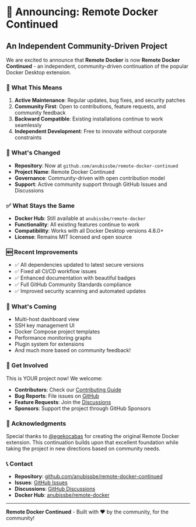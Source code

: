 # 🚀 Announcing: Remote Docker Continued

## An Independent Community-Driven Project

We are excited to announce that **Remote Docker** is now **Remote Docker Continued** - an independent, community-driven continuation of the popular Docker Desktop extension.

### 🎯 What This Means

1. **Active Maintenance**: Regular updates, bug fixes, and security patches
2. **Community First**: Open to contributions, feature requests, and community feedback
3. **Backward Compatible**: Existing installations continue to work seamlessly
4. **Independent Development**: Free to innovate without corporate constraints

### 🔄 What's Changed

- **Repository**: Now at `github.com/anubissbe/remote-docker-continued`
- **Project Name**: Remote Docker Continued
- **Governance**: Community-driven with open contribution model
- **Support**: Active community support through GitHub Issues and Discussions

### ✅ What Stays the Same

- **Docker Hub**: Still available at `anubissbe/remote-docker`
- **Functionality**: All existing features continue to work
- **Compatibility**: Works with all Docker Desktop versions 4.8.0+
- **License**: Remains MIT licensed and open source

### 🆕 Recent Improvements

- ✅ All dependencies updated to latest secure versions
- ✅ Fixed all CI/CD workflow issues
- ✅ Enhanced documentation with beautiful badges
- ✅ Full GitHub Community Standards compliance
- ✅ Improved security scanning and automated updates

### 🔮 What's Coming

- Multi-host dashboard view
- SSH key management UI
- Docker Compose project templates
- Performance monitoring graphs
- Plugin system for extensions
- And much more based on community feedback!

### 🤝 Get Involved

This is YOUR project now! We welcome:
- **Contributors**: Check our [Contributing Guide](CONTRIBUTING.md)
- **Bug Reports**: File issues on [GitHub](https://github.com/anubissbe/remote-docker-continued/issues)
- **Feature Requests**: Join the [Discussions](https://github.com/anubissbe/remote-docker-continued/discussions)
- **Sponsors**: Support the project through GitHub Sponsors

### 🙏 Acknowledgments

Special thanks to [@egekocabas](https://github.com/egekocabas) for creating the original Remote Docker extension. This continuation builds upon that excellent foundation while taking the project in new directions based on community needs.

### 📞 Contact

- **Repository**: [github.com/anubissbe/remote-docker-continued](https://github.com/anubissbe/remote-docker-continued)
- **Issues**: [GitHub Issues](https://github.com/anubissbe/remote-docker-continued/issues)
- **Discussions**: [GitHub Discussions](https://github.com/anubissbe/remote-docker-continued/discussions)
- **Docker Hub**: [anubissbe/remote-docker](https://hub.docker.com/r/anubissbe/remote-docker)

---

**Remote Docker Continued** - Built with ❤️ by the community, for the community!